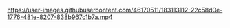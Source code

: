 https://user-images.githubusercontent.com/46170511/183113112-22c58d0e-1776-481e-8207-838b967c1b7a.mp4

